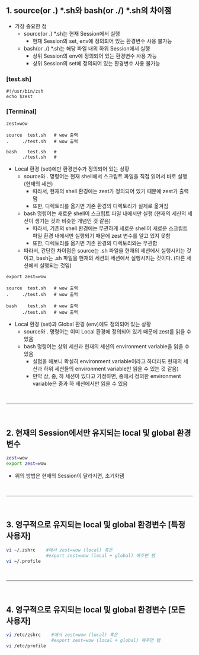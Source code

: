 
## 1. source(or .) *.sh와 bash(or ./) *.sh의 차이점

* 가장 중요한 점
  * source(or .) *.sh는 현재 Session에서 실행
      * 현재 Session의 set, env에 정의되어 있는 환경변수 사용 불가능
  * bash(or ./) *.sh는 해당 파일 내의 하위 Session에서 실행
      * 상위 Session의 env에 정의되어 있는 환경변수 사용 가능
      * 상위 Session의 set에 정의되어 있는 환경변수 사용 불가능


### [test.sh]
```
#!/usr/bin/zsh
echo $zest
```

### [Terminal]
```
zest=wow

source  test.sh   # wow 출력
.     ./test.sh   # wow 출력

bash    test.sh   # 
      ./test.sh   #     
```
* Local 환경 (set)에만 환경변수가 정의되어 있는 상황
  * source와 . 명령어는 현재 shell에서 스크립트 파일을 직접 읽어서 바로 실행 (현재의 세션)
    * 따라서, 현재의 shell 환경에는 zest가 정의되어 있기 때문에 zest가 출력됌
    * 또한, 디렉토리를 옮기면 기존 환경의 디렉토리가 실제로 옮겨짐
  * bash 명령어는 새로운 shell이 스크립트 파일 내에서만 실행 (현재의 세션의 세션이 생기는 것과 비슷한 개념인 것 같음)
    * 따라서, 기존의 shell 환경에는 무관하게 새로운 shell이 새로운 스크립트 파일 환경 내에서만 실행되기 때문에 zest 변수를 알고 있지 못함
    * 또한, 디렉토리를 옮기면 기존 환경의 디렉토리와는 무관함
  * 따라서, 간단한 차이점은 source는 .sh 파일을 현재의 세션에서 실행시키는 것이고, bash는 .sh 파일을 현재의 세션의 세션에서 실행시키는 것이다. (다른 세션에서 실행되는 것임)
```
export zest=wow

source  test.sh   # wow 출력
.     ./test.sh   # wow 출력

bash    test.sh   # wow 출력
      ./test.sh   # wow 출력    
```
* Local 환경 (set)과 Global 환경 (env)에도 정의되어 있는 상황
  * source와 . 명령어는 이미 Local 환경에 정의되어 있기 때문에 zest를 읽을 수 있음
  * bash 명령어는 상위 세션과 현재의 세션의 environment variable을 읽을 수 있음 
    * 실험을 해보니 확실히 environment variable이라고 하더라도 현재의 세션과 하위 세션들의 environment variable만 읽을 수 있는 것 같음)
    * 만약 상, 중, 하 세션이 있다고 가정하면, 중에서 정의한 environment variable은 중과 하 세션에서만 읽을 수 있음

<br>
<hr>
<br>

## 2. 현재의 Session에서만 유지되는 local 및 global 환경변수
```sh
zest=wow
export zest=wow
```
* 위의 방법은 현재의 Session이 달라지면, 초기화됌

<br>
<hr>
<br>

## 3. 영구적으로 유지되는 local 및 global 환경변수 [특정 사용자]
```zsh
vi ~/.zshrc    #에서 zest=wow (local) 혹은 
               #export zest=wow (local + global) 해주면 됌
vi ~/.profile
```

<br>
<hr>
<br>

## 4. 영구적으로 유지되는 local 및 global 환경변수 [모든 사용자]
```zsh
vi /etc/zshrc    #에서 zest=wow (local) 혹은 
                 #export zest=wow (local + global) 해주면 됌
vi /etc/profile
```
